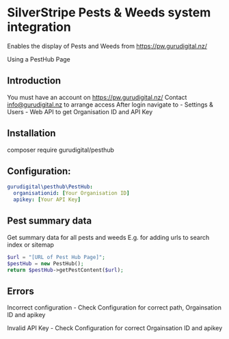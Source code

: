 # SilverStripe Pests & Weeds system integration

Enables the display of Pests and Weeds from https://pw.gurudigital.nz/ 

Using a PestHub Page

## Introduction

You must have an account on https://pw.gurudigital.nz/
Contact info@gurudigital.nz to arrange access
After login navigate to - Settings & Users - Web API
to get Organisation ID and API Key 

## Installation

composer require gurudigital/pesthub

## Configuration:
```yml
gurudigital\pesthub\PestHub:
  organisationid: [Your Organisation ID]
  apikey: [Your API Key]
```

## Pest summary data

Get summary data for all pests and weeds 
E.g. for adding urls to search index or sitemap

```php
$url = "[URL of Pest Hub Page]";
$pestHub = new PestHub();
return $pestHub->getPestContent($url);
```

## Errors

Incorrect configuration - Check Configuration for correct path, Orgainsation ID and apikey

Invalid API Key - Check Configuration for correct Orgainsation ID and apikey
